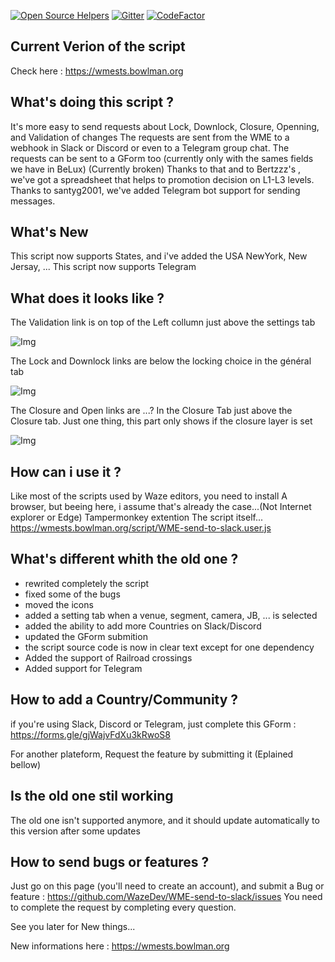 [![Open Source Helpers](https://www.codetriage.com/wazedev/wme-send-to-slack/badges/users.svg)](https://www.codetriage.com/wazedev/wme-send-to-slack) [![Gitter](https://badges.gitter.im/Tunisiano18/community.svg)](https://gitter.im/Tunisiano18/community?utm_source=badge&utm_medium=badge&utm_campaign=pr-badge) [![CodeFactor](https://www.codefactor.io/repository/github/wazedev/wme-send-to-slack/badge)](https://www.codefactor.io/repository/github/wazedev/wme-send-to-slack)

## Current Verion of the script ##
Check here : https://wmests.bowlman.org

## What's doing this script ? ##

It's more easy to send requests about Lock, Downlock, Closure, Openning, and Validation of changes
The requests are sent from the WME to a webhook in Slack or Discord or even to a Telegram group chat.
The requests can be sent to a GForm too (currently only with the sames fields we have in BeLux) (Currently broken)
Thanks to that and to Bertzzz's , we've got a spreadsheet that helps to promotion decision on L1-L3 levels.
Thanks to santyg2001, we've added Telegram bot support for sending messages.

## What's New ##
This script now supports States, and i've added the USA NewYork, New Jersay, ...
This script now supports Telegram

## What does it looks like ? ##
 
The Validation link is on top of the Left collumn just above the settings tab

![Img](https://api.tipeee.com/cache/20191024193712/media/1753052/201910245db1e147f3dca.png)

The Lock and Downlock links are below the locking choice in the général tab

![Img](https://api.tipeee.com/cache/20191024193952/media/1753054/201910245db1e1e8436ad.png)

The Closure and Open links are ...? In the Closure Tab just above the Closure tab.
   Just one thing, this part only shows if the closure layer is set

![Img](https://api.tipeee.com/cache/20191024194111/media/1753058/201910245db1e237a2538.png)

## How can i use it ? ##

Like most of the scripts used by Waze editors, you need to install 
A browser, but beeing here, i assume that's already the case...(Not Internet explorer or Edge)
Tampermonkey extention
The script itself... 
https://wmests.bowlman.org/script/WME-send-to-slack.user.js

## What's different whith the old one ? ##

- rewrited completely the script
- fixed some of the bugs
- moved the icons
- added a setting tab when a venue, segment, camera, JB, ... is selected
- added the ability to add more Countries on Slack/Discord
- updated the GForm submition
- the script source code is now in clear text except for one dependency
- Added the support of Railroad crossings
- Added support for Telegram

## How to add a Country/Community ? ##

if you're using Slack, Discord or Telegram, just complete this GForm : https://forms.gle/gjWajvFdXu3kRwoS8

For another plateform, Request the feature by submitting it (Eplained bellow)

## Is the old one stil working ##

The old one isn't supported anymore, and it should update automatically to this version after some updates

## How to send bugs or features ? ##

Just go on this page (you'll need to create an account), and submit a Bug or feature : https://github.com/WazeDev/WME-send-to-slack/issues
You need to complete the request by completing every question.

See you later for New things...

New informations here : https://wmests.bowlman.org